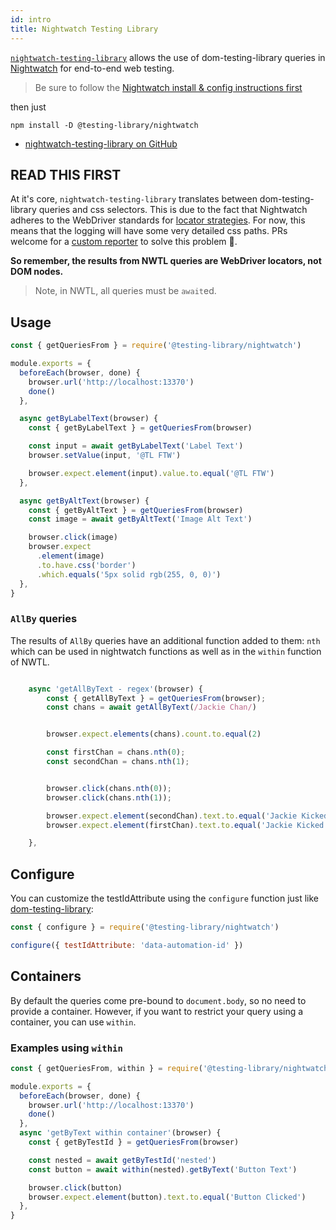 ```yaml
---
id: intro
title: Nightwatch Testing Library
---
```


[`nightwatch-testing-library`][gh] allows the use of dom-testing-library queries
in [Nightwatch](https://nightwatchjs.org) for end-to-end web testing.

> Be sure to follow the
> [Nightwatch install & config instructions first](https://nightwatchjs.org/gettingstarted/installation/)

then just

```
npm install -D @testing-library/nightwatch
```

- [nightwatch-testing-library on GitHub][gh]

## READ THIS FIRST

At it's core, `nightwatch-testing-library` translates between
dom-testing-library queries and css selectors. This is due to the fact that
Nightwatch adheres to the WebDriver standards for
[locator strategies](https://www.w3.org/TR/webdriver/#locator-strategies). For
now, this means that the logging will have some very detailed css paths. PRs
welcome for a
[custom reporter](https://nightwatchjs.org/guide/extending-nightwatch/#custom-reporter)
to solve this problem 🤗.

**So remember, the results from NWTL queries are WebDriver locators, not DOM
nodes.**

> Note, in NWTL, all queries must be `await`ed.

## Usage

```javascript
const { getQueriesFrom } = require('@testing-library/nightwatch')

module.exports = {
  beforeEach(browser, done) {
    browser.url('http://localhost:13370')
    done()
  },

  async getByLabelText(browser) {
    const { getByLabelText } = getQueriesFrom(browser)

    const input = await getByLabelText('Label Text')
    browser.setValue(input, '@TL FTW')

    browser.expect.element(input).value.to.equal('@TL FTW')
  },

  async getByAltText(browser) {
    const { getByAltText } = getQueriesFrom(browser)
    const image = await getByAltText('Image Alt Text')

    browser.click(image)
    browser.expect
      .element(image)
      .to.have.css('border')
      .which.equals('5px solid rgb(255, 0, 0)')
  },
}
```

### `AllBy` queries

The results of `AllBy` queries have an additional function added to them: `nth`
which can be used in nightwatch functions as well as in the `within` function of
NWTL.

```javascript

    async 'getAllByText - regex'(browser) {
        const { getAllByText } = getQueriesFrom(browser);
        const chans = await getAllByText(/Jackie Chan/)


        browser.expect.elements(chans).count.to.equal(2)

        const firstChan = chans.nth(0);
        const secondChan = chans.nth(1);


        browser.click(chans.nth(0));
        browser.click(chans.nth(1));

        browser.expect.element(secondChan).text.to.equal('Jackie Kicked');
        browser.expect.element(firstChan).text.to.equal('Jackie Kicked');

    },

```

## Configure

You can customize the testIdAttribute using the `configure` function just like
[dom-testing-library][config]:

```javascript
const { configure } = require('@testing-library/nightwatch')

configure({ testIdAttribute: 'data-automation-id' })
```

## Containers

By default the queries come pre-bound to `document.body`, so no need to provide
a container. However, if you want to restrict your query using a container, you
can use `within`.

### Examples using `within`

```javascript
const { getQueriesFrom, within } = require('@testing-library/nightwatch')

module.exports = {
  beforeEach(browser, done) {
    browser.url('http://localhost:13370')
    done()
  },
  async 'getByText within container'(browser) {
    const { getByTestId } = getQueriesFrom(browser)

    const nested = await getByTestId('nested')
    const button = await within(nested).getByText('Button Text')

    browser.click(button)
    browser.expect.element(button).text.to.equal('Button Clicked')
  },
}
```

[config]: https://testing-library.com/docs/dom-testing-library/api-configuration
[gh]: https://github.com/testing-library/nightwatch-testing-library
